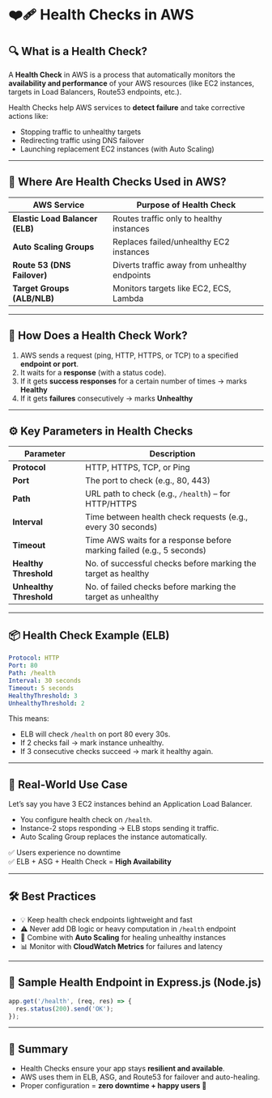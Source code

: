
# ❤️‍🩹 Health Checks in AWS

## 🔍 What is a Health Check?

A **Health Check** in AWS is a process that automatically monitors the **availability and performance** of your AWS resources (like EC2 instances, targets in Load Balancers, Route53 endpoints, etc.).

Health Checks help AWS services to **detect failure** and take corrective actions like:
- Stopping traffic to unhealthy targets
- Redirecting traffic using DNS failover
- Launching replacement EC2 instances (with Auto Scaling)

---

## 🚦 Where Are Health Checks Used in AWS?

| AWS Service         | Purpose of Health Check                             |
|---------------------|-----------------------------------------------------|
| **Elastic Load Balancer (ELB)** | Routes traffic only to healthy instances       |
| **Auto Scaling Groups**         | Replaces failed/unhealthy EC2 instances        |
| **Route 53 (DNS Failover)**     | Diverts traffic away from unhealthy endpoints |
| **Target Groups (ALB/NLB)**     | Monitors targets like EC2, ECS, Lambda        |

---

## 🧬 How Does a Health Check Work?

1. AWS sends a request (ping, HTTP, HTTPS, or TCP) to a specified **endpoint or port**.
2. It waits for a **response** (with a status code).
3. If it gets **success responses** for a certain number of times → marks **Healthy**
4. If it gets **failures** consecutively → marks **Unhealthy**

---

## ⚙️ Key Parameters in Health Checks

| Parameter              | Description                                                             |
|------------------------|-------------------------------------------------------------------------|
| **Protocol**           | HTTP, HTTPS, TCP, or Ping                                               |
| **Port**               | The port to check (e.g., 80, 443)                                       |
| **Path**               | URL path to check (e.g., `/health`) – for HTTP/HTTPS                    |
| **Interval**           | Time between health check requests (e.g., every 30 seconds)             |
| **Timeout**            | Time AWS waits for a response before marking failed (e.g., 5 seconds)  |
| **Healthy Threshold**  | No. of successful checks before marking the target as healthy           |
| **Unhealthy Threshold**| No. of failed checks before marking the target as unhealthy             |

---

## 📦 Health Check Example (ELB)

```yaml
Protocol: HTTP
Port: 80
Path: /health
Interval: 30 seconds
Timeout: 5 seconds
HealthyThreshold: 3
UnhealthyThreshold: 2
```

This means:
- ELB will check `/health` on port 80 every 30s.
- If 2 checks fail → mark instance unhealthy.
- If 3 consecutive checks succeed → mark it healthy again.

---

## 🧠 Real-World Use Case

Let’s say you have 3 EC2 instances behind an Application Load Balancer.

- You configure health check on `/health`.
- Instance-2 stops responding → ELB stops sending it traffic.
- Auto Scaling Group replaces the instance automatically.

✅ Users experience no downtime  
✅ ELB + ASG + Health Check = **High Availability**

---

## 🛠️ Best Practices

- 💡 Keep health check endpoints lightweight and fast
- ⚠️ Never add DB logic or heavy computation in `/health` endpoint
- 🔄 Combine with **Auto Scaling** for healing unhealthy instances
- 📊 Monitor with **CloudWatch Metrics** for failures and latency

---

## 🧪 Sample Health Endpoint in Express.js (Node.js)

```js
app.get('/health', (req, res) => {
  res.status(200).send('OK');
});
```

---

## 🔁 Summary

- Health Checks ensure your app stays **resilient and available**.
- AWS uses them in ELB, ASG, and Route53 for failover and auto-healing.
- Proper configuration = **zero downtime + happy users 🚀**
